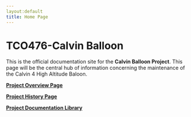 ```yaml
---
layout:default
title: Home Page
---
```


# TCO476-Calvin Balloon

This is the official documentation site for the **Calvin Balloon Project**. This page will be the central hub of information concerning the maintenance of the Calvin 4 High Altitude Baloon.

**[Project Overview Page](https://coleturner95.github.io/TCO476-CalvinBalloon/ProjectOverview/)**

**[Project History Page](https://coleturner95.github.io/TCO476-CalvinBalloon/Project%20History)**

**[Project Documentation Library](https://coleturner95.github.io/TCO476-CalvinBalloon/Project%20Documentation%20Library.html)**






